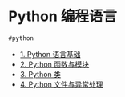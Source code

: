 
# Python 编程语言


`#python` 

- [1.  Python 语言基础](/post/mYuLJgZB.html)
- [2. Python 函数与模块](/post/SSWDL5YA.html)
- [3. Python 类](/post/lrLX1sdO.html)
- [4. Python 文件与异常处理](/post/lk7N8R20.html)


